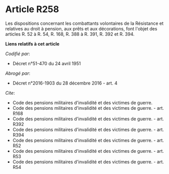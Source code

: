 # Article R258

Les dispositions concernant les combattants volontaires de la Résistance et relatives au droit à pension, aux prêts et aux
décorations, font l'objet des articles R. 52 à R. 54, R. 168, R. 388 à R. 391, R. 392 et R. 394.

**Liens relatifs à cet article**

_Codifié par_:

  - Décret n°51-470 du 24 avril 1951

_Abrogé par_:

  - Décret n°2016-1903 du 28 décembre 2016 - art. 4

_Cite_:

  - Code des pensions militaires d'invalidité et des victimes de guerre.
  - Code des pensions militaires d'invalidité et des victimes de guerre. - art. R168
  - Code des pensions militaires d'invalidité et des victimes de guerre. - art. R392
  - Code des pensions militaires d'invalidité et des victimes de guerre. - art. R394
  - Code des pensions militaires d'invalidité et des victimes de guerre. - art. R52
  - Code des pensions militaires d'invalidité et des victimes de guerre. - art. R53
  - Code des pensions militaires d'invalidité et des victimes de guerre. - art. R54
